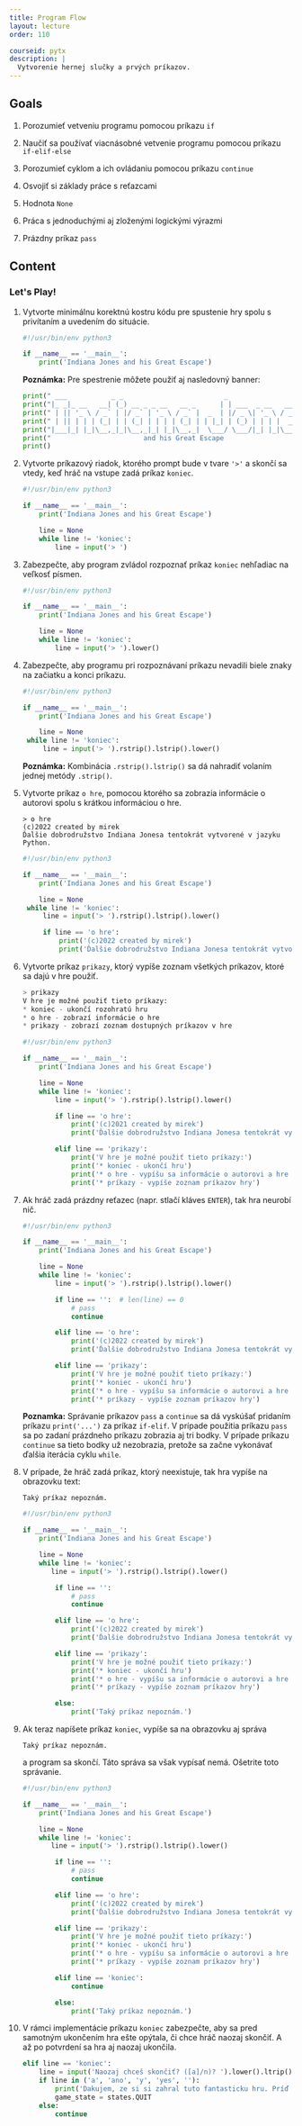 ```yaml
---
title: Program Flow
layout: lecture
order: 110

courseid: pytx
description: |
  Vytvorenie hernej slučky a prvých príkazov.
---
```


## Goals

1. Porozumieť vetveniu programu pomocou príkazu `if`

2. Naučiť sa používať viacnásobné vetvenie programu pomocou príkazu `if-elif-else`

3. Porozumieť cyklom a ich ovládaniu pomocou príkazu `continue`

4. Osvojiť si základy práce s reťazcami

5. Hodnota `None`

6. Práca s jednoduchými aj zloženými logickými výrazmi

7. Prázdny príkaz `pass`



## Content


### Let's Play!

1. Vytvorte minimálnu korektnú kostru kódu pre spustenie hry spolu s privítaním a uvedením do situácie.

   ```python
   #!/usr/bin/env python3

   if __name__ == '__main__':
       print('Indiana Jones and his Great Escape')
   ```

    **Poznámka:** Pre spestrenie môžete použiť aj nasledovný banner:

    ```python
    print(" ___           _ _                         _                       ")
    print("|_ _|_ __   __| (_) __ _ _ __   __ _      | | ___  _ __   ___  ___ ")
    print(" | || '_ \ / _` | |/ _` | '_ \ / _` |  _  | |/ _ \| '_ \ / _ \/ __|")
    print(" | || | | | (_| | | (_| | | | | (_| | | |_| | (_) | | | |  __/\__ \\")
    print("|___|_| |_|\__,_|_|\__,_|_| |_|\__,_|  \___/ \___/|_| |_|\___||___/")
    print("                       and his Great Escape                        ")
    print()
    ```


2. Vytvorte príkazový riadok, ktorého prompt bude v tvare `'>'` a skončí sa vtedy, keď hráč na vstupe zadá príkaz `koniec`.

   ```python
   #!/usr/bin/env python3

   if __name__ == '__main__':
       print('Indiana Jones and his Great Escape')

       line = None
       while line != 'koniec':
           line = input('> ')
   ```


3. Zabezpečte, aby program zvládol rozpoznať príkaz `koniec` nehľadiac na veľkosť písmen.

   ```python
   #!/usr/bin/env python3

   if __name__ == '__main__':
       print('Indiana Jones and his Great Escape')

       line = None
       while line != 'koniec':
           line = input('> ').lower()
   ```


4. Zabezpečte, aby programu pri rozpoznávaní príkazu nevadili biele znaky na začiatku a konci príkazu.

   ```python
   #!/usr/bin/env python3

   if __name__ == '__main__':
       print('Indiana Jones and his Great Escape')

       line = None
   	while line != 'koniec':
       	line = input('> ').rstrip().lstrip().lower()
   ```

   **Poznámka:** Kombinácia `.rstrip().lstrip()` sa dá nahradiť volaním jednej metódy `.strip()`.


5. Vytvorte príkaz `o hre`, pomocou ktorého sa zobrazia informácie o autorovi spolu s krátkou informáciou o hre.

    ```
    > o hre
    (c)2022 created by mirek
    Ďalšie dobrodružstvo Indiana Jonesa tentokrát vytvorené v jazyku Python.
    ```

   ```python
   #!/usr/bin/env python3

   if __name__ == '__main__':
       print('Indiana Jones and his Great Escape')

       line = None
   	while line != 'koniec':
       	line = input('> ').rstrip().lstrip().lower()

       	if line == 'o hre':
           	print('(c)2022 created by mirek')
           	print('Ďalšie dobrodružstvo Indiana Jonesa tentokrát vytvorené v jazyku Python.')
   ```


6. Vytvorte príkaz `prikazy`, ktorý vypíše zoznam všetkých príkazov, ktoré sa dajú v hre použiť.

    ```python
    > prikazy
    V hre je možné použiť tieto príkazy:
    * koniec - ukončí rozohratú hru
    * o hre - zobrazí informácie o hre
    * prikazy - zobrazí zoznam dostupných príkazov v hre
    ```

   ```python
   #!/usr/bin/env python3

   if __name__ == '__main__':
       print('Indiana Jones and his Great Escape')

       line = None
       while line != 'koniec':
           line = input('> ').rstrip().lstrip().lower()

           if line == 'o hre':
               print('(c)2021 created by mirek')
               print('Ďalšie dobrodružstvo Indiana Jonesa tentokrát vytvorené v jazyku Python.')

           elif line == 'prikazy':
               print('V hre je možné použiť tieto príkazy:')
               print('* koniec - ukončí hru')
               print('* o hre - vypíšu sa informácie o autorovi a hre samotnej')
               print('* príkazy - vypíše zoznam príkazov hry')
   ```


7. Ak hráč zadá prázdny reťazec (napr. stlačí kláves `ENTER`), tak hra neurobí nič.

   ```python
   #!/usr/bin/env python3

   if __name__ == '__main__':
       print('Indiana Jones and his Great Escape')

       line = None
       while line != 'koniec':
           line = input('> ').rstrip().lstrip().lower()

           if line == '':  # len(line) == 0
               # pass
               continue

           elif line == 'o hre':
               print('(c)2022 created by mirek')
               print('Ďalšie dobrodružstvo Indiana Jonesa tentokrát vytvorené v jazyku Python.')

           elif line == 'prikazy':
               print('V hre je možné použiť tieto príkazy:')
               print('* koniec - ukončí hru')
               print('* o hre - vypíšu sa informácie o autorovi a hre samotnej')
               print('* príkazy - vypíše zoznam príkazov hry')
   ```

   **Poznamka:** Správanie príkazov `pass` a `continue` sa dá vyskúšať pridaním príkazu `print('...')` za príkaz `if-elif`. V prípade použitia príkazu `pass` sa po zadaní prázdneho príkazu zobrazia aj tri bodky. V prípade príkazu `continue` sa tieto bodky už nezobrazia, pretože sa začne vykonávať ďalšia iterácia cyklu `while`.


8. V prípade, že hráč zadá príkaz, ktorý neexistuje, tak hra vypíše na obrazovku text:

   ```
   Taký príkaz nepoznám.
   ```

    ```python
    #!/usr/bin/env python3

    if __name__ == '__main__':
        print('Indiana Jones and his Great Escape')

        line = None
        while line != 'koniec':
           line = input('> ').rstrip().lstrip().lower()

            if line == '':
                # pass
                continue

            elif line == 'o hre':
                print('(c)2022 created by mirek')
                print('Ďalšie dobrodružstvo Indiana Jonesa tentokrát vytvorené v jazyku Python.')

            elif line == 'prikazy':
                print('V hre je možné použiť tieto príkazy:')
                print('* koniec - ukončí hru')
                print('* o hre - vypíšu sa informácie o autorovi a hre samotnej')
                print('* príkazy - vypíše zoznam príkazov hry')

            else:
                print('Taký príkaz nepoznám.')
   ```


9. Ak teraz napíšete príkaz `koniec`, vypíše sa na obrazovku aj správa

    ```
    Taký príkaz nepoznám.
    ```

    a program sa skončí. Táto správa sa však vypísať nemá. Ošetrite toto správanie.

    ```python
    #!/usr/bin/env python3

    if __name__ == '__main__':
        print('Indiana Jones and his Great Escape')

        line = None
        while line != 'koniec':
           line = input('> ').rstrip().lstrip().lower()

            if line == '':
                # pass
                continue

            elif line == 'o hre':
                print('(c)2022 created by mirek')
                print('Ďalšie dobrodružstvo Indiana Jonesa tentokrát vytvorené v jazyku Python.')

            elif line == 'prikazy':
                print('V hre je možné použiť tieto príkazy:')
                print('* koniec - ukončí hru')
                print('* o hre - vypíšu sa informácie o autorovi a hre samotnej')
                print('* príkazy - vypíše zoznam príkazov hry')

            elif line == 'koniec':
                continue

            else:
                print('Taký príkaz nepoznám.')
    ```


10. V rámci implementácie príkazu `koniec` zabezpečte, aby sa pred samotným ukončením hra ešte opýtala, či chce hráč naozaj skončiť. A až po potvrdení sa hra aj naozaj ukončila.

    ```python
    elif line == 'koniec':
        line = input('Naozaj chceš skončiť? ([a]/n)? ').lower().ltrip().rstrip()
        if line in ('a', 'ano', 'y', 'yes', ''):
            print('Dakujem, ze si si zahral tuto fantasticku hru. Príď aj nabudúce.')
            game_state = states.QUIT
        else:
            continue
    ```
